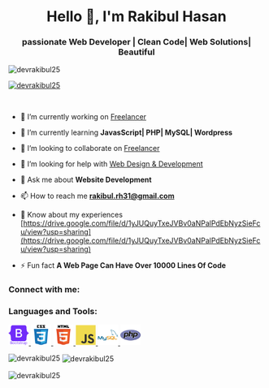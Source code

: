 <h1 align="center">Hello 👋, I'm Rakibul Hasan</h1>
<h3 align="center">passionate Web Developer | Clean Code| Web Solutions| Beautiful</h3>

<p align="left"> <img src="https://komarev.com/ghpvc/?username=devrakibul25&label=Profile%20views&color=0e75b6&style=flat" alt="devrakibul25" /> </p>

<p align="left"> <a href="https://github.com/ryo-ma/github-profile-trophy"><img src="https://github-profile-trophy.vercel.app/?username=devrakibul25" alt="devrakibul25" /></a> </p>

<p align="left"> <a href="https://twitter.com/" target="blank"><img src="https://img.shields.io/twitter/follow/?logo=twitter&style=for-the-badge" alt="" /></a> </p>

- 🔭 I’m currently working on [Freelancer](https://www.freelancer.com/u/devrakibul25)

- 🌱 I’m currently learning **JavasScript| PHP| MySQL| Wordpress**

- 👯 I’m looking to collaborate on [Freelancer](https://www.freelancer.com/u/devrakibul25)

- 🤝 I’m looking for help with [Web Design & Development](https://www.freelancer.com/u/devrakibul25)

- 💬 Ask me about **Website Development**

- 📫 How to reach me **rakibul.rh31@gmail.com**

- 📄 Know about my experiences [https://drive.google.com/file/d/1yJUQuyTxeJVBv0aNPalPdEbNyzSieFcu/view?usp=sharing](https://drive.google.com/file/d/1yJUQuyTxeJVBv0aNPalPdEbNyzSieFcu/view?usp=sharing)

- ⚡ Fun fact **A Web Page Can Have Over 10000 Lines Of Code**

<h3 align="left">Connect with me:</h3>
<p align="left">
</p>

<h3 align="left">Languages and Tools:</h3>
<p align="left"> <a href="https://getbootstrap.com" target="_blank" rel="noreferrer"> <img src="https://raw.githubusercontent.com/devicons/devicon/master/icons/bootstrap/bootstrap-plain-wordmark.svg" alt="bootstrap" width="40" height="40"/> </a> <a href="https://www.w3schools.com/css/" target="_blank" rel="noreferrer"> <img src="https://raw.githubusercontent.com/devicons/devicon/master/icons/css3/css3-original-wordmark.svg" alt="css3" width="40" height="40"/> </a> <a href="https://www.w3.org/html/" target="_blank" rel="noreferrer"> <img src="https://raw.githubusercontent.com/devicons/devicon/master/icons/html5/html5-original-wordmark.svg" alt="html5" width="40" height="40"/> </a> <a href="https://developer.mozilla.org/en-US/docs/Web/JavaScript" target="_blank" rel="noreferrer"> <img src="https://raw.githubusercontent.com/devicons/devicon/master/icons/javascript/javascript-original.svg" alt="javascript" width="40" height="40"/> </a> <a href="https://www.mysql.com/" target="_blank" rel="noreferrer"> <img src="https://raw.githubusercontent.com/devicons/devicon/master/icons/mysql/mysql-original-wordmark.svg" alt="mysql" width="40" height="40"/> </a> <a href="https://www.php.net" target="_blank" rel="noreferrer"> <img src="https://raw.githubusercontent.com/devicons/devicon/master/icons/php/php-original.svg" alt="php" width="40" height="40"/> </a> </p>

<p><img align="left" src="https://github-readme-stats.vercel.app/api/top-langs?username=devrakibul25&show_icons=true&locale=en&layout=compact" alt="devrakibul25" /></p>

<p>&nbsp;<img align="center" src="https://github-readme-stats.vercel.app/api?username=devrakibul25&show_icons=true&locale=en" alt="devrakibul25" /></p>

<p><img align="center" src="https://github-readme-streak-stats.herokuapp.com/?user=devrakibul25&" alt="devrakibul25" /></p>
